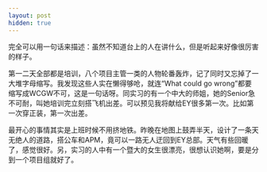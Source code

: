 ```yaml
---
layout: post
hidden: true
---
```

完全可以用一句话来描述：虽然不知道台上的人在讲什么，但是听起来好像很厉害的样子。

第一二天全部都是培训，八个项目主管一类的人物轮番轰炸，记了同时又忘掉了一大堆字母缩写。我发现这些人实在懒得够呛，就连“What could go wrong”都要缩写成WCGW不可，这是一句话呀。同实习的有一个中大的师姐，她的Senior急不可耐，叫她培训完立刻搭飞机出差。可以预见我将献给EY很多第一次。比如第一次穿正装，第一次出差。

最开心的事情其实是上班时候不用挤地铁。昨晚在地图上鼓弄半天，设计了一条天无绝人的道路，搭公车和APM，竟可以一路无人迂回到EY总部。天气有些回暖了，感觉很好。另，实习的人中有一个暨大的女生很漂亮，很想认识她啊，要是分到一个项目组就好了。